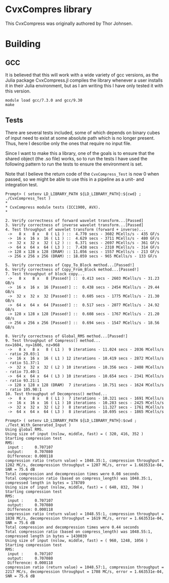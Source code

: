 # CvxCompres library
This CvxCompress was originally authored by Thor Johnsen.    

# Building
## GCC

It is believed that this will work with a wide variety of gcc
versions, as the Julia package CvxCompress.jl compiles the library
whenever a user installs it in their Julia environment, but as I am writing this I have only tested it with this version. 
```
module load gcc/7.3.0 and gcc/9.30
make
```

## Tests

There are several tests included, some of which depends on binary
cubes of input need to exist at some absolute path which is no longer
present. Thus, here I describe only the ones that require no input file. 

Since I want to make this a library, one of the goals is to ensure
that the shared object (the .so file) works, so to run the tests I
have used the following pattern to run the tests to ensure the
environment is set.

Note that I believe the return code of the `CvxCompress_Test` is now 0 when passed, so we might be able to use this in
a pipeline as a unit- and integration test. 

```
Prompt> ( setenv LD_LIBRARY_PATH ${LD_LIBRARY_PATH}:${cwd} ; ./CvxCompress_Test )
*
* CvxCompress module tests (ICC1900, AVX).
*

2. Verify correctness of forward wavelet transform...[Passed]
3. Verify correctness of inverse wavelet transform...[Passed]
4. Test throughput of wavelet transform (forward + inverse)...
 ->   8 x   8 x   8 ( L1 ) ::  4.770 secs - 3602 MCells/s - 435 GF/s
 ->  16 x  16 x  16 ( L1 ) ::  4.629 secs - 3711 MCells/s - 480 GF/s
 ->  32 x  32 x  32 ( L2 ) ::  6.371 secs - 2697 MCells/s - 361 GF/s
 ->  64 x  64 x  64 ( L3 ) ::  7.438 secs - 2310 MCells/s - 314 GF/s
 -> 128 x 128 x 128 (DRAM) :: 11.056 secs - 1557 MCells/s - 213 GF/s
 -> 256 x 256 x 256 (DRAM) :: 18.059 secs - 965 MCells/s - 133 GF/s

5. Verify correctness of Copy_To_Block method...[Passed!]
6. Verify correctness of Copy_From_Block method...[Passed!]
7. Test throughput of block copy...
 ->   8 x   8 x   8 [Passed!] ::  0.413 secs - 2603 MCells/s - 31.23 GB/s
 ->  16 x  16 x  16 [Passed!] ::  0.438 secs - 2454 MCells/s - 29.44 GB/s
 ->  32 x  32 x  32 [Passed!] ::  0.605 secs - 1775 MCells/s - 21.30 GB/s
 ->  64 x  64 x  64 [Passed!] ::  0.517 secs - 2077 MCells/s - 24.92 GB/s
 -> 128 x 128 x 128 [Passed!] ::  0.608 secs - 1767 MCells/s - 21.20 GB/s
 -> 256 x 256 x 256 [Passed!] ::  0.694 secs - 1547 MCells/s - 18.56 GB/s

8. Verify correctness of Global_RMS method...[Passed!]
9. Test throughput of Compress() method...
nx=1604, ny=1606, nz=968
 ->   8 x   8 x   8 ( L1 )  9 iterations - 11.024 secs - 2036 MCells/s - ratio 29.03:1
 ->  16 x  16 x  16 ( L1 ) 12 iterations - 10.419 secs - 2872 MCells/s - ratio 51.37:1
 ->  32 x  32 x  32 ( L2 ) 10 iterations - 10.356 secs - 2408 MCells/s - ratio 73.40:1
 ->  64 x  64 x  64 ( L3 ) 10 iterations - 10.654 secs - 2341 MCells/s - ratio 93.21:1
 -> 128 x 128 x 128 (DRAM)  7 iterations - 10.751 secs - 1624 MCells/s - ratio 105.98:1
10. Test throughput of Decompress() method...
 ->   8 x   8 x   8 ( L1 )  7 iterations - 10.321 secs - 1691 MCells/s
 ->  16 x  16 x  16 ( L1 ) 10 iterations - 10.283 secs - 2425 MCells/s
 ->  32 x  32 x  32 ( L2 )  8 iterations - 11.327 secs - 1761 MCells/s
 ->  64 x  64 x  64 ( L3 )  8 iterations - 10.695 secs - 1865 MCells/s

Prompt> ( setenv LD_LIBRARY_PATH ${LD_LIBRARY_PATH}:$cwd ; ./Test_With_Generated_Input )
Using global RMS.
Using size of input (nslow, middle, fast) = ( 320, 416, 352 ) 
Starting compression test
RMS:
 input :     0.707107
 output:     0.707080
 Difference: 0.000118
compression ratio (return value) = 1048.35:1, compression throughput = 1282 MC/s, decompression throughput = 1207 MC/s, error = 1.663531e-04, SNR = 75.6 dB
Total compression and decompression times were 0.08 seconds
Total compression ratio (based on compress_length) was 1048.35:1, compressed length in bytes = 178789 
Using size of input (nslow, middle, fast) = ( 640, 832, 704 ) 
Starting compression test
RMS:
 input :     0.707107
 output:     0.707080
 Difference: 0.000118
compression ratio (return value) = 1048.55:1, compression throughput = 1838 MC/s, decompression throughput = 1619 MC/s, error = 1.663531e-04, SNR = 75.6 dB
Total compression and decompression times were 0.44 seconds
Total compression ratio (based on compress_length) was 1048.55:1, compressed length in bytes = 1430039 
Using size of input (nslow, middle, fast) = ( 960, 1248, 1056 ) 
Starting compression test
RMS:
 input :     0.707107
 output:     0.707080
 Difference: 0.000118
compression ratio (return value) = 1048.57:1, compression throughput = 2217 MC/s, decompression throughput = 1708 MC/s, error = 1.663531e-04, SNR = 75.6 dB
```

